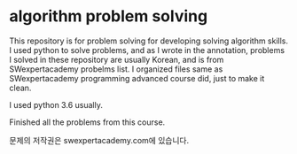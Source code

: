 # algorithm problem solving

This repository is for problem solving for developing solving algorithm skills.
I used python to solve problems, and as I wrote in the annotation, problems I solved in these repository are usually Korean, and is from SWexpertacademy probelms list. I organized files same as SWexpertacademy programming advanced course did, just to make it clean.

I used python 3.6 usually.

Finished all the problems from this course.

문제의 저작권은 swexpertacademy.com에 있습니다.
